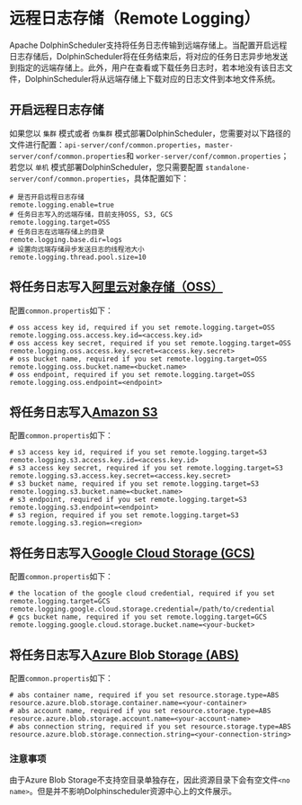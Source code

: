 # 远程日志存储（Remote Logging）

Apache DolphinScheduler支持将任务日志传输到远端存储上。当配置开启远程日志存储后，DolphinScheduler将在任务结束后，将对应的任务日志异步地发送到指定的远端存储上。此外，用户在查看或下载任务日志时，若本地没有该日志文件，DolphinScheduler将从远端存储上下载对应的日志文件到本地文件系统。

## 开启远程日志存储

如果您以 `集群` 模式或者 `伪集群` 模式部署DolphinScheduler，您需要对以下路径的文件进行配置：`api-server/conf/common.properties`，`master-server/conf/common.properties`和 `worker-server/conf/common.properties`；
若您以 `单机` 模式部署DolphinScheduler，您只需要配置 `standalone-server/conf/common.properties`，具体配置如下：

```properties
# 是否开启远程日志存储
remote.logging.enable=true
# 任务日志写入的远端存储，目前支持OSS, S3, GCS
remote.logging.target=OSS
# 任务日志在远端存储上的目录
remote.logging.base.dir=logs
# 设置向远端存储异步发送日志的线程池大小
remote.logging.thread.pool.size=10
```

## 将任务日志写入[阿里云对象存储（OSS）](https://www.aliyun.com/product/oss)

配置`common.propertis`如下：

```properties
# oss access key id, required if you set remote.logging.target=OSS
remote.logging.oss.access.key.id=<access.key.id>
# oss access key secret, required if you set remote.logging.target=OSS
remote.logging.oss.access.key.secret=<access.key.secret>
# oss bucket name, required if you set remote.logging.target=OSS
remote.logging.oss.bucket.name=<bucket.name>
# oss endpoint, required if you set remote.logging.target=OSS
remote.logging.oss.endpoint=<endpoint>
```

## 将任务日志写入[Amazon S3](https://aws.amazon.com/cn/s3/)

配置`common.propertis`如下：

```properties
# s3 access key id, required if you set remote.logging.target=S3
remote.logging.s3.access.key.id=<access.key.id>
# s3 access key secret, required if you set remote.logging.target=S3
remote.logging.s3.access.key.secret=<access.key.secret>
# s3 bucket name, required if you set remote.logging.target=S3
remote.logging.s3.bucket.name=<bucket.name>
# s3 endpoint, required if you set remote.logging.target=S3
remote.logging.s3.endpoint=<endpoint>
# s3 region, required if you set remote.logging.target=S3
remote.logging.s3.region=<region>
```

## 将任务日志写入[Google Cloud Storage (GCS)](https://cloud.google.com/storage)

配置`common.propertis`如下：

```properties
# the location of the google cloud credential, required if you set remote.logging.target=GCS
remote.logging.google.cloud.storage.credential=/path/to/credential
# gcs bucket name, required if you set remote.logging.target=GCS
remote.logging.google.cloud.storage.bucket.name=<your-bucket>
```

## 将任务日志写入[Azure Blob Storage (ABS)](https://azure.microsoft.com/en-us/products/storage/blobs)

配置`common.propertis`如下：

```properties
# abs container name, required if you set resource.storage.type=ABS
resource.azure.blob.storage.container.name=<your-container>
# abs account name, required if you set resource.storage.type=ABS
resource.azure.blob.storage.account.name=<your-account-name>
# abs connection string, required if you set resource.storage.type=ABS
resource.azure.blob.storage.connection.string=<your-connection-string>
```

### 注意事项

由于Azure Blob Storage不支持空目录单独存在，因此资源目录下会有空文件`<no name>`。但是并不影响Dolphinscheduler资源中心上的文件展示。
